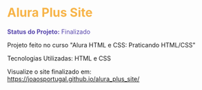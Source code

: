 <h1 style="color: #f7b449"> Alura Plus Site </h1>

<p style="color: #5847ad"><strong>Status do Projeto:</strong> Finalizado </p>

Projeto feito no curso "Alura HTML e CSS: Praticando HTML/CSS"

Tecnologias Utilizadas: HTML e CSS

Visualize o site finalizado em:
https://joaosportugal.github.io/alura_plus_site/

